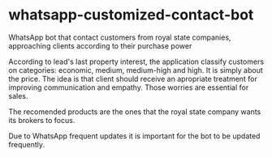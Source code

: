 # whatsapp-customized-contact-bot
WhatsApp bot that contact customers from royal state companies, approaching clients according to their purchase power

According to lead's last property interest, the application classify customers on categories: economic, medium, medium-high and high. It is simply about the price. The idea is that client should receive an apropriate treatment for improving communication and empathy. Those worries are essential for sales.

The recomended products are the ones that the royal state company wants its brokers to focus.

Due to WhatsApp frequent updates it is important for the bot to be updated frequently.
